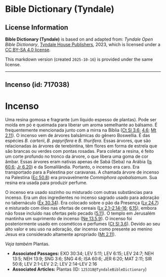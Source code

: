 # Bible Dictionary (Tyndale)

## License Information

**Bible Dictionary (Tyndale)** is based on and adapted from: _Tyndale Open Bible Dictionary_, [Tyndale House Publishers](https://tyndaleopenresources.com/), 2023, which is licensed under a [CC BY-SA 4.0 license](https://creativecommons.org/licenses/by-sa/4.0/legalcode.en).

This markdown version (created `2025-10-16`) is provided under the same license.



--------------------------------

## Incenso (id: 717038)

Incenso
=======

Uma resina gomosa e fragrante (um líquido espesso de plantas). Pode ser moída em pó e queimada para liberar um aroma semelhante ao bálsamo. É frequentemente mencionada junto com a mirra na Bíblia ([Ct Sl 3\.6](https://ref.ly/Song3:6); [4\.6](https://ref.ly/Song4:6); [Mt 2\.11](https://ref.ly/Matt2:11)). O incenso vem de árvores balsâmicas do gênero Boswellia. É das espécies *B. carterii*, *B. papyrifera* e *B. thurifera*. Essas árvores, que são relacionadas às árvores de terebintina, têm flores em forma de estrela que são brancas ou verdes com pontas rosadas. Para coletar a resina, é feito um corte profundo no tronco da árvore, o que libera uma goma de cor âmbar. Essas árvores eram nativas apenas de Sabá (Seba) na Arábia ([Is 60\.6](https://ref.ly/Isa60:6); [Jr 6\.20](https://ref.ly/Jer6:20)) e da Somalilândia. Portanto, o incenso era caro. Era transportado para a Palestina por caravanas. A chamada árvore de incenso na Palestina ([Ec 50\.8](https://ref.ly/Sir50:8)) era provavelmente *Commiphora opobalsamum.* Sua resina era usada para produzir perfume.

O incenso era usado sozinho ou misturado com outras substâncias para incenso. Era um dos ingredientes no incenso sagrado usado para adoração no tabernáculo ([Êx 30\.34](https://ref.ly/Exod30:34)). Era colocado sobre o pão da Presença ([Lv 24\.7](https://ref.ly/Lev24:7)) e misturado com óleo nas ofertas de cereais ([Lv 2\.1](https://ref.ly/Lev2:1-Lev2:2,Lev2:14-Lev2:16)[–](https://ref.ly/Lev2:1-Lev2:2)[2,14](https://ref.ly/Lev2:1-Lev2:2,Lev2:14-Lev2:16)[–](https://ref.ly/Lev2:1-Lev2:2)[16](https://ref.ly/Lev2:1-Lev2:2,Lev2:14-Lev2:16); [6\.15](https://ref.ly/Lev6:15)), embora não fosse incluído nas ofertas pelo pecado ([5\.11](https://ref.ly/Lev5:11)). O templo em Jerusalém mantinha um suprimento de incenso ([Ne 13\.5,9](https://ref.ly/Neh13:5,Neh13:9)). O incenso foi posteriormente usado em cosméticos e perfumes ([Ct Sl 3\.6](https://ref.ly/Song3:6)). Devido ao seu alto valor e seu uso na adoração, dar incenso como presente ao menino Jesus era considerado altamente apropriado ([Mt 2\.11](https://ref.ly/Matt2:11)).

*Veja também* Plantas.

* **Associated Passages:** EXO 30:34; LEV 5:11; LEV 6:15; LEV 24:7; NEH 13:5; NEH 13:9; SNG 3:6; SNG 4:6; ISA 60:6; JER 6:20; MAT 2:11; SIR 50:8; LEV 2:1–LEV 2:2; LEV 2:14–LEV 2:16
* **Associated Articles:** Plantas (ID: `125318@TyndaleBibleDictionary`)


